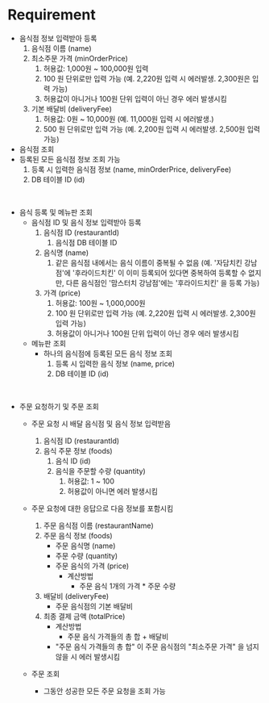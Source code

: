 # Requirement


- 음식점 정보 입력받아 등록
  1. 음식점 이름 (name)
  2. 최소주문 가격 (minOrderPrice)
     1. 허용값: 1,000원 ~ 100,000원 입력 
     2. 100 원 단위로만 입력 가능 (예. 2,220원 입력 시 에러발생. 2,300원은 입력 가능)
     3. 허용값이 아니거나 100원 단위 입력이 아닌 경우 에러 발생시킴 
  3. 기본 배달비 (deliveryFee)
     1. 허용값: 0원 ~ 10,000원 (예. 11,000원 입력 시 에러발생.)
     2. 500 원 단위로만 입력 가능 (예. 2,200원 입력 시 에러발생. 2,500원 입력 가능)
- 음식점 조회 
- 등록된 모든 음식점 정보 조회 가능
  1. 등록 시 입력한 음식점 정보 (name, minOrderPrice, deliveryFee)
  2. DB 테이블 ID (id)

<br>


- 음식 등록 및 메뉴판 조회 
  - 음식점 ID 및 음식 정보 입력받아 등록 
    1. 음식점 ID (restaurantId)
       1. 음식점 DB 테이블 ID
    2. 음식명 (name)
       1. 같은 음식점 내에서는 음식 이름이 중복될 수 없음 (예. '자담치킨 강남점'에 '후라이드치킨' 이 이미 등록되어 있다면 중복하여 등록할 수 없지만, 다른 음식점인 '맘스터치 강남점'에는 '후라이드치킨' 을 등록 가능)
    3. 가격 (price)
       1. 허용값: 100원 ~ 1,000,000원 
       2. 100 원 단위로만 입력 가능 (예. 2,220원 입력 시 에러발생. 2,300원 입력 가능)
       3. 허용값이 아니거나 100원 단위 입력이 아닌 경우 에러 발생시킴
  - 메뉴판 조회 
    - 하나의 음식점에 등록된 모든 음식 정보 조회 
      1. 등록 시 입력한 음식 정보 (name, price)
      2. DB 테이블 ID (id)

<br>


- 주문 요청하기 및 주문 조회 
  - 주문 요청 시 배달 음식점 및 음식 정보 입력받음 
    1. 음식점 ID (restaurantId)
    2. 음식 주문 정보 (foods)
       1. 음식 ID (id)
       2. 음식을 주문할 수량 (quantity)
          1. 허용값: 1 ~ 100 
          2. 허용값이 아니면 에러 발생시킴
  
  - 주문 요청에 대한 응답으로 다음 정보를 포함시킴
    1. 주문 음식점 이름 (restaurantName)
    2. 주문 음식 정보 (foods)
       - 주문 음식명 (name)
       - 주문 수량 (quantity)
       - 주문 음식의 가격 (price)
         - 계산방법
           - 주문 음식 1개의 가격 * 주문 수량
    3. 배달비 (deliveryFee)
       - 주문 음식점의 기본 배달비
    4. 최종 결제 금액 (totalPrice)
       - 계산방법
         - 주문 음식 가격들의 총 합 + 배달비
       - "주문 음식 가격들의 총 합" 이 주문 음식점의 "최소주문 가격" 을 넘지 않을 시 에러 발생시킴
  - 주문 조회
    - 그동안 성공한 모든 주문 요청을 조회 가능       